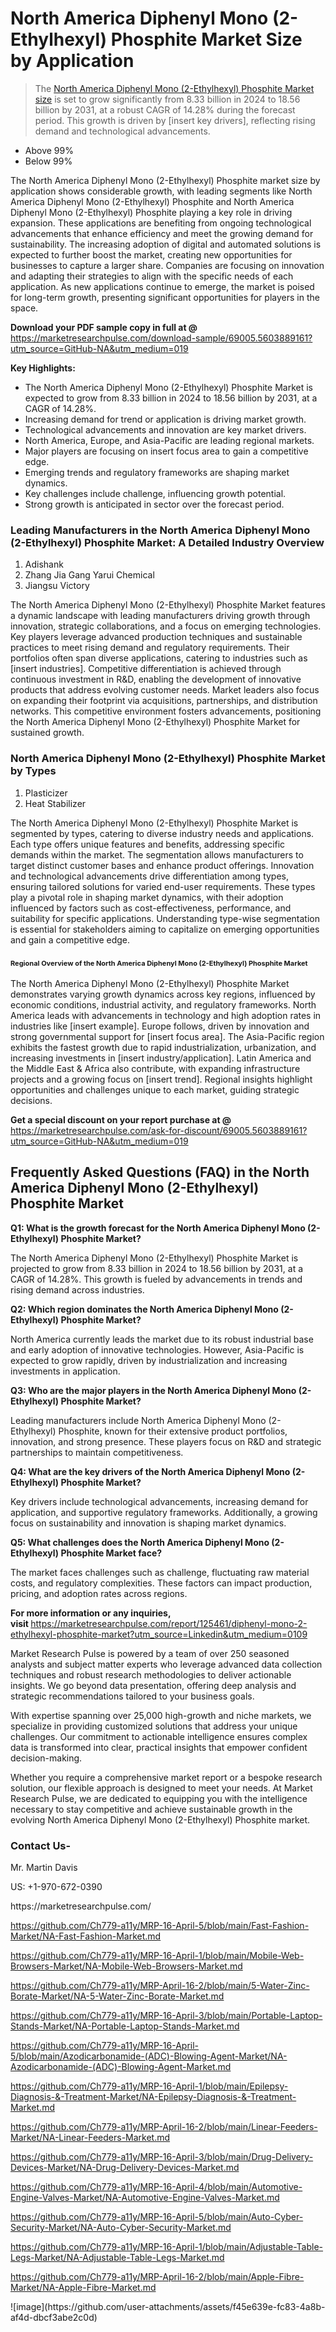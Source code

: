 <h1>North America Diphenyl Mono (2-Ethylhexyl) Phosphite Market&nbsp;Size by Application</h1><blockquote><p>The <a href="https://marketresearchpulse.com/download-sample/69005.5603889161?utm_source=GitHub-NA&amp;utm_medium=019">North America Diphenyl Mono (2-Ethylhexyl) Phosphite Market size</a> is set to grow significantly from 8.33 billion in 2024 to 18.56 billion by 2031, at a robust CAGR of 14.28% during the forecast period. This growth is driven by [insert key drivers], reflecting rising demand and technological advancements.</p></blockquote><ul><li>Above 99%<li> Below 99%</li></ul><p>The North America Diphenyl Mono (2-Ethylhexyl) Phosphite market size by application shows considerable growth, with leading segments like North America Diphenyl Mono (2-Ethylhexyl) Phosphite and North America Diphenyl Mono (2-Ethylhexyl) Phosphite playing a key role in driving expansion. These applications are benefiting from ongoing technological advancements that enhance efficiency and meet the growing demand for sustainability. The increasing adoption of digital and automated solutions is expected to further boost the market, creating new opportunities for businesses to capture a larger share. Companies are focusing on innovation and adapting their strategies to align with the specific needs of each application. As new applications continue to emerge, the market is poised for long-term growth, presenting significant opportunities for players in the space.</p><p><strong>Download your PDF sample copy in full at @ </strong><a href="https://marketresearchpulse.com/download-sample/69005.5603889161?utm_source=GitHub-NA&amp;utm_medium=019">https://marketresearchpulse.com/download-sample/69005.5603889161?utm_source=GitHub-NA&amp;utm_medium=019</a></p><p><strong>Key Highlights: </strong></p><ul><li>The North America Diphenyl Mono (2-Ethylhexyl) Phosphite Market is expected to grow from 8.33 billion in 2024 to 18.56 billion by 2031, at a CAGR of 14.28%.</li><li>Increasing demand for trend or application is driving market growth.</li><li>Technological advancements and innovation are key market drivers.</li><li>North America, Europe, and Asia-Pacific are leading regional markets.</li><li>Major players are focusing on insert focus area to gain a competitive edge.</li><li>Emerging trends and regulatory frameworks are shaping market dynamics.</li><li>Key challenges include challenge, influencing growth potential.</li><li>Strong growth is anticipated in sector over the forecast period.</li></ul><h3>Leading Manufacturers in the North America Diphenyl Mono (2-Ethylhexyl) Phosphite Market: A Detailed Industry Overview</h3><ol><li>Adishank</li><li>Zhang Jia Gang Yarui Chemical</li><li>Jiangsu Victory</li></ol><div class="flex max-w-full flex-col flex-grow"><div class="min-h-8 text-message flex w-full flex-col items-end gap-2 whitespace-normal break-words [.text-message+&amp;]:mt-5" dir="auto" data-message-author-role="assistant" data-message-id="fd8432e4-4910-450d-b182-61b7bfb0a01f" data-message-model-slug="gpt-4o"><div class="flex w-full flex-col gap-1 empty:hidden first:pt-[3px]"><div class="markdown prose w-full break-words dark:prose-invert light"><p>The North America Diphenyl Mono (2-Ethylhexyl) Phosphite Market features a dynamic landscape with leading manufacturers driving growth through innovation, strategic collaborations, and a focus on emerging technologies. Key players leverage advanced production techniques and sustainable practices to meet rising demand and regulatory requirements. Their portfolios often span diverse applications, catering to industries such as [insert industries]. Competitive differentiation is achieved through continuous investment in R&amp;D, enabling the development of innovative products that address evolving customer needs. Market leaders also focus on expanding their footprint via acquisitions, partnerships, and distribution networks. This competitive environment fosters advancements, positioning the North America Diphenyl Mono (2-Ethylhexyl) Phosphite Market for sustained growth.</p></div></div></div></div><h3>North America Diphenyl Mono (2-Ethylhexyl) Phosphite Market by Types</h3><ol><li>Plasticizer<li> Heat Stabilizer</li></ol><div class="flex max-w-full flex-col flex-grow"><div class="min-h-8 text-message flex w-full flex-col items-end gap-2 whitespace-normal break-words [.text-message+&amp;]:mt-5" dir="auto" data-message-author-role="assistant" data-message-id="084470be-0bb7-4664-bddf-5156b4f41249" data-message-model-slug="gpt-4o-mini"><div class="flex w-full flex-col gap-1 empty:hidden first:pt-[3px]"><div class="markdown prose w-full break-words dark:prose-invert light"><p>The North America Diphenyl Mono (2-Ethylhexyl) Phosphite Market is segmented by types, catering to diverse industry needs and applications. Each type offers unique features and benefits, addressing specific demands within the market. The segmentation allows manufacturers to target distinct customer bases and enhance product offerings. Innovation and technological advancements drive differentiation among types, ensuring tailored solutions for varied end-user requirements. These types play a pivotal role in shaping market dynamics, with their adoption influenced by factors such as cost-effectiveness, performance, and suitability for specific applications. Understanding type-wise segmentation is essential for stakeholders aiming to capitalize on emerging opportunities and gain a competitive edge.</p></div></div></div></div><h3><span style="font-size: 11px;">Regional Overview of the North America Diphenyl Mono (2-Ethylhexyl) Phosphite Market</span></h3><div class="flex max-w-full flex-col flex-grow"><div class="min-h-8 text-message flex w-full flex-col items-end gap-2 whitespace-normal break-words [.text-message+&amp;]:mt-5" dir="auto" data-message-author-role="assistant" data-message-id="e9038762-ce64-4e30-91c9-9bd413514231" data-message-model-slug="gpt-4o-mini"><div class="flex w-full flex-col gap-1 empty:hidden first:pt-[3px]"><div class="markdown prose w-full break-words dark:prose-invert light"><p>The North America Diphenyl Mono (2-Ethylhexyl) Phosphite Market demonstrates varying growth dynamics across key regions, influenced by economic conditions, industrial activity, and regulatory frameworks. North America leads with advancements in technology and high adoption rates in industries like [insert example]. Europe follows, driven by innovation and strong governmental support for [insert focus area]. The Asia-Pacific region exhibits the fastest growth due to rapid industrialization, urbanization, and increasing investments in [insert industry/application]. Latin America and the Middle East &amp; Africa also contribute, with expanding infrastructure projects and a growing focus on [insert trend]. Regional insights highlight opportunities and challenges unique to each market, guiding strategic decisions.</p></div></div></div></div><p><strong>Get a special discount on your report purchase at @ </strong><a href="https://marketresearchpulse.com/ask-for-discount/69005.5603889161?utm_source=GitHub-NA&amp;utm_medium=019">https://marketresearchpulse.com/ask-for-discount/69005.5603889161?utm_source=GitHub-NA&amp;utm_medium=019</a></p><h2>Frequently Asked Questions (FAQ) in the North America Diphenyl Mono (2-Ethylhexyl) Phosphite Market</h2><p><strong>Q1: What is the growth forecast for the North America Diphenyl Mono (2-Ethylhexyl) Phosphite Market?</strong></p><p>The North America Diphenyl Mono (2-Ethylhexyl) Phosphite Market is projected to grow from 8.33 billion in 2024 to 18.56 billion by 2031, at a CAGR of 14.28%. This growth is fueled by advancements in trends and rising demand across industries.</p><p><strong>Q2: Which region dominates the North America Diphenyl Mono (2-Ethylhexyl) Phosphite Market?</strong></p><p>North America currently leads the market due to its robust industrial base and early adoption of innovative technologies. However, Asia-Pacific is expected to grow rapidly, driven by industrialization and increasing investments in application.</p><p><strong>Q3: Who are the major players in the North America Diphenyl Mono (2-Ethylhexyl) Phosphite Market?</strong></p><p>Leading manufacturers include North America Diphenyl Mono (2-Ethylhexyl) Phosphite, known for their extensive product portfolios, innovation, and strong presence. These players focus on R&amp;D and strategic partnerships to maintain competitiveness.</p><p><strong>Q4: What are the key drivers of the North America Diphenyl Mono (2-Ethylhexyl) Phosphite Market?</strong></p><p>Key drivers include technological advancements, increasing demand for application, and supportive regulatory frameworks. Additionally, a growing focus on sustainability and innovation is shaping market dynamics.</p><p><strong>Q5: What challenges does the North America Diphenyl Mono (2-Ethylhexyl) Phosphite Market face?</strong></p><p>The market faces challenges such as challenge, fluctuating raw material costs, and regulatory complexities. These factors can impact production, pricing, and adoption rates across regions.</p><p><strong>For more information or any inquiries, visit&nbsp;</strong><a href="https://marketresearchpulse.com/report/125461/diphenyl-mono-2-ethylhexyl-phosphite-market?utm_source=Linkedin&utm_medium=0109">https://marketresearchpulse.com/report/125461/diphenyl-mono-2-ethylhexyl-phosphite-market?utm_source=Linkedin&utm_medium=0109</a></p><p>Market Research Pulse is powered by a team of over 250 seasoned analysts and subject matter experts who leverage advanced data collection techniques and robust research methodologies to deliver actionable insights. We go beyond data presentation, offering deep analysis and strategic recommendations tailored to your business goals.</p><p>With expertise spanning over 25,000 high-growth and niche markets, we specialize in providing customized solutions that address your unique challenges. Our commitment to actionable intelligence ensures complex data is transformed into clear, practical insights that empower confident decision-making.</p><p>Whether you require a comprehensive market report or a bespoke research solution, our flexible approach is designed to meet your needs. At Market Research Pulse, we are dedicated to equipping you with the intelligence necessary to stay competitive and achieve sustainable growth in the evolving North America Diphenyl Mono (2-Ethylhexyl) Phosphite market.</p><h3><strong>Contact Us-</strong></h3><p>Mr. Martin Davis</p><p>US: +1-970-672-0390</p><p>https://marketresearchpulse.com/</p><p><a href="https://github.com/Ch779-a11y/MRP-16-April-5/blob/main/Fast-Fashion-Market/NA-Fast-Fashion-Market.md">https://github.com/Ch779-a11y/MRP-16-April-5/blob/main/Fast-Fashion-Market/NA-Fast-Fashion-Market.md</a></p><p><a href="https://github.com/Ch779-a11y/MRP-16-April-1/blob/main/Mobile-Web-Browsers-Market/NA-Mobile-Web-Browsers-Market.md">https://github.com/Ch779-a11y/MRP-16-April-1/blob/main/Mobile-Web-Browsers-Market/NA-Mobile-Web-Browsers-Market.md</a></p><p><a href="https://github.com/Ch779-a11y/MRP-April-16-2/blob/main/5-Water-Zinc-Borate-Market/NA-5-Water-Zinc-Borate-Market.md">https://github.com/Ch779-a11y/MRP-April-16-2/blob/main/5-Water-Zinc-Borate-Market/NA-5-Water-Zinc-Borate-Market.md</a></p><p><a href="https://github.com/Ch779-a11y/MRP-16-April-3/blob/main/Portable-Laptop-Stands-Market/NA-Portable-Laptop-Stands-Market.md">https://github.com/Ch779-a11y/MRP-16-April-3/blob/main/Portable-Laptop-Stands-Market/NA-Portable-Laptop-Stands-Market.md</a></p><p><a href="https://github.com/Ch779-a11y/MRP-16-April-5/blob/main/Azodicarbonamide-(ADC)-Blowing-Agent-Market/NA-Azodicarbonamide-(ADC)-Blowing-Agent-Market.md">https://github.com/Ch779-a11y/MRP-16-April-5/blob/main/Azodicarbonamide-(ADC)-Blowing-Agent-Market/NA-Azodicarbonamide-(ADC)-Blowing-Agent-Market.md</a></p><p><a href="https://github.com/Ch779-a11y/MRP-16-April-1/blob/main/Epilepsy-Diagnosis-&-Treatment-Market/NA-Epilepsy-Diagnosis-&-Treatment-Market.md">https://github.com/Ch779-a11y/MRP-16-April-1/blob/main/Epilepsy-Diagnosis-&-Treatment-Market/NA-Epilepsy-Diagnosis-&-Treatment-Market.md</a></p><p><a href="https://github.com/Ch779-a11y/MRP-April-16-2/blob/main/Linear-Feeders-Market/NA-Linear-Feeders-Market.md">https://github.com/Ch779-a11y/MRP-April-16-2/blob/main/Linear-Feeders-Market/NA-Linear-Feeders-Market.md</a></p><p><a href="https://github.com/Ch779-a11y/MRP-16-April-3/blob/main/Drug-Delivery-Devices-Market/NA-Drug-Delivery-Devices-Market.md">https://github.com/Ch779-a11y/MRP-16-April-3/blob/main/Drug-Delivery-Devices-Market/NA-Drug-Delivery-Devices-Market.md</a></p><p><a href="https://github.com/Ch779-a11y/MRP-16-April-4/blob/main/Automotive-Engine-Valves-Market/NA-Automotive-Engine-Valves-Market.md">https://github.com/Ch779-a11y/MRP-16-April-4/blob/main/Automotive-Engine-Valves-Market/NA-Automotive-Engine-Valves-Market.md</a></p><p><a href="https://github.com/Ch779-a11y/MRP-16-April-5/blob/main/Auto-Cyber-Security-Market/NA-Auto-Cyber-Security-Market.md">https://github.com/Ch779-a11y/MRP-16-April-5/blob/main/Auto-Cyber-Security-Market/NA-Auto-Cyber-Security-Market.md</a></p><p><a href="https://github.com/Ch779-a11y/MRP-16-April-1/blob/main/Adjustable-Table-Legs-Market/NA-Adjustable-Table-Legs-Market.md">https://github.com/Ch779-a11y/MRP-16-April-1/blob/main/Adjustable-Table-Legs-Market/NA-Adjustable-Table-Legs-Market.md</a></p><p><a href="https://github.com/Ch779-a11y/MRP-April-16-2/blob/main/Apple-Fibre-Market/NA-Apple-Fibre-Market.md">https://github.com/Ch779-a11y/MRP-April-16-2/blob/main/Apple-Fibre-Market/NA-Apple-Fibre-Market.md</a></p>
![image](https://github.com/user-attachments/assets/f45e639e-fc83-4a8b-af4d-dbcf3abe2c0d)
